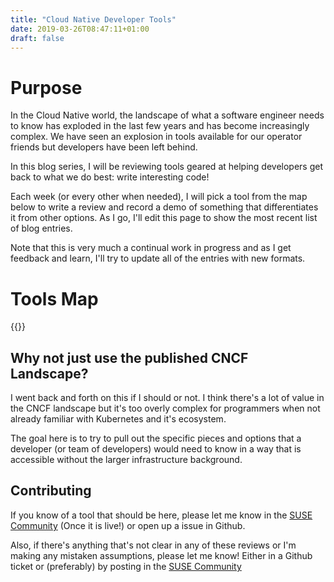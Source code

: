 ```yaml
---
title: "Cloud Native Developer Tools"
date: 2019-03-26T08:47:11+01:00
draft: false
---
```




# Purpose

In the Cloud Native world, the landscape of what a software engineer needs to know has exploded in the last few years and has become increasingly complex. We have seen an explosion in tools available for our operator friends but developers have been left behind.

In this blog series, I will be reviewing tools geared at helping developers get back to what we do best: write interesting code!

Each week (or every other when needed), I will pick a tool from the map below to write a review and record a demo of something that differentiates it from other options. As I go, I'll edit this page to show the most recent list of blog entries.


Note that this is very much a continual work in progress and as I get feedback and learn, I'll try to update all of the entries with new formats. 

# Tools Map

{{<tools-map >}}

## Why not just use the published CNCF Landscape?

I went back and forth on this if I should or not. I think there's a lot of value in the CNCF landscape but it's too overly complex for programmers when not already familiar with Kubernetes and it's ecosystem. 

The goal here is to try to pull out the specific pieces and options that a developer (or team of developers) would need to know in a way that is accessible without the larger infrastructure background.

## Contributing

If you know of a tool that should be here, please let me know in the [SUSE Community](https://community.suse.com) (Once it is live!) or open up a issue in Github.

Also, if there's anything that's not clear in any of these reviews or I'm making any mistaken assumptions, please let me know! Either in a Github ticket or (preferably) by posting in the [SUSE Community](https://community.suse.com)



